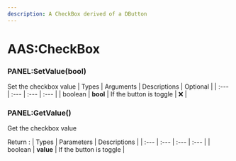 ```yaml
---
description: A CheckBox derived of a DButton
---
```

# AAS:CheckBox

### PANEL:SetValue(bool)
Set the checkbox value
| Types | Arguments | Descriptions | Optional |
| :--- | :--- | :--- | :--- |
| boolean | **bool** | If the button is toggle | ❌ |


### PANEL:GetValue()
Get the checkbox value

Return :
| Types | Parameters | Descriptions |
| :--- | :--- | :--- | :--- |
| boolean | **value** | If the button is toggle |